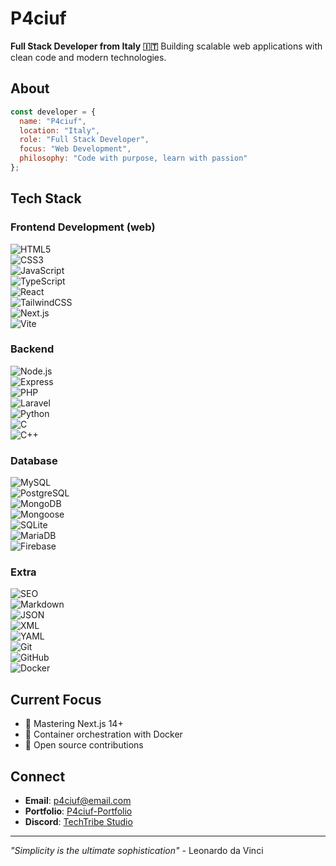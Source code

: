 # P4ciuf
**Full Stack Developer from Italy 🇮🇹**
Building scalable web applications with clean code and modern technologies.
## About
```javascript
const developer = {
  name: "P4ciuf",
  location: "Italy",
  role: "Full Stack Developer",
  focus: "Web Development",
  philosophy: "Code with purpose, learn with passion"
};
```
## Tech Stack
### Frontend Development (web)
![HTML5](https://img.shields.io/badge/HTML5-E34F26?style=flat-square&logo=html5&logoColor=white)<br>
![CSS3](https://img.shields.io/badge/CSS3-1572B6?style=flat-square&logo=css3&logoColor=white)<br>
![JavaScript](https://img.shields.io/badge/JavaScript-F7DF1E?style=flat-square&logo=javascript&logoColor=black)<br>
![TypeScript](https://img.shields.io/badge/TypeScript-007ACC?style=flat-square&logo=typescript&logoColor=white)<br>
![React](https://img.shields.io/badge/React-20232A?style=flat-square&logo=react&logoColor=61DAFB)<br>
![TailwindCSS](https://img.shields.io/badge/Tailwind_CSS-38B2AC?style=flat-square&logo=tailwind-css&logoColor=white)<br>
![Next.js](https://img.shields.io/badge/Next.js-000000?style=flat-square&logo=next.js&logoColor=white)<br>
![Vite](https://img.shields.io/badge/Vite-646CFF?style=flat-square&logo=vite&logoColor=white)
### Backend
![Node.js](https://img.shields.io/badge/Node.js-43853D?style=flat-square&logo=node.js&logoColor=white)<br>
![Express](https://img.shields.io/badge/Express.js-404D59?style=flat-square&logo=express&logoColor=white)<br>
![PHP](https://img.shields.io/badge/PHP-777BB4?style=flat-square&logo=php&logoColor=white)<br>
![Laravel](https://img.shields.io/badge/Laravel-FF2D20?style=flat-square&logo=laravel&logoColor=white)<br>
![Python](https://img.shields.io/badge/Python-3776AB?style=flat-square&logo=python&logoColor=white)<br>
![C](https://img.shields.io/badge/C-00599C?style=flat-square&logo=c&logoColor=white)<br>
![C++](https://img.shields.io/badge/C%2B%2B-00599C?style=flat-square&logo=c%2B%2B&logoColor=white)<br>
### Database
![MySQL](https://img.shields.io/badge/MySQL-005C84?style=flat-square&logo=mysql&logoColor=white)<br>
![PostgreSQL](https://img.shields.io/badge/PostgreSQL-316192?style=flat-square&logo=postgresql&logoColor=white)<br>
![MongoDB](https://img.shields.io/badge/MongoDB-4EA94B?style=flat-square&logo=mongodb&logoColor=white)<br>
![Mongoose](https://img.shields.io/badge/Mongoose-880000?style=flat-square&logo=mongoose&logoColor=white)<br>
![SQLite](https://img.shields.io/badge/SQLite-07405E?style=flat-square&logo=sqlite&logoColor=white)<br>
![MariaDB](https://img.shields.io/badge/MariaDB-003545?style=flat-square&logo=mariadb&logoColor=white)<br>
![Firebase](https://img.shields.io/badge/Firebase-039BE5?style=flat-square&logo=firebase&logoColor=white)
### Extra
![SEO](https://img.shields.io/badge/SEO-4285F4?style=flat-square&logo=google&logoColor=white)<br>
![Markdown](https://img.shields.io/badge/Markdown-000000?style=flat-square&logo=markdown&logoColor=white)<br>
![JSON](https://img.shields.io/badge/JSON-000000?style=flat-square&logo=json&logoColor=white)<br>
![XML](https://img.shields.io/badge/XML-FF6600?style=flat-square&logo=xml&logoColor=white)<br>
![YAML](https://img.shields.io/badge/YAML-CB171E?style=flat-square&logo=yaml&logoColor=white)<br>
![Git](https://img.shields.io/badge/Git-F05032?style=flat-square&logo=git&logoColor=white)<br>
![GitHub](https://img.shields.io/badge/GitHub-100000?style=flat-square&logo=github&logoColor=white)<br>
![Docker](https://img.shields.io/badge/Docker-2496ED?style=flat-square&logo=docker&logoColor=white)
## Current Focus
- 🚀 Mastering Next.js 14+
- 🐳 Container orchestration with Docker
- 🌟 Open source contributions
## Connect
- **Email**: p4ciuf@email.com
- **Portfolio**: [P4ciuf-Portfolio](https://p4ciuf.netlify.app/)
- **Discord**: [TechTribe Studio](https://discord.gg/Z4cjcrGX8K)
---
*"Simplicity is the ultimate sophistication"* - Leonardo da Vinci
